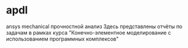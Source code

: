 # apdl
ansys mechanical прочностной анализ
Здесь представлены отчёты по задачам в рамках курса "Конечно-элементное моделирование с использованием программных комплексов"
